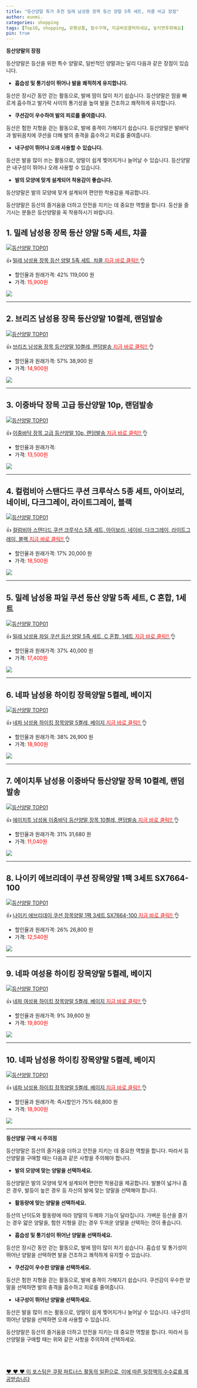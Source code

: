 ```yaml
---
title: "등산양말 특가 추천 밀레 남성용 장목 등산 양말 5족 세트, 챠콜 비교 장점"
author: eunmi.
categories: shopping
tags: [Top10, shopping, 유행상품, 필수구매, 지금바로클릭하세요, 놓치면후회해요]
pin: true
---
```

**등산양말의 장점**

등산양말은 등산을 위한 특수 양말로, 일반적인 양말과는 달리 다음과 같은 장점이 있습니다.

* **흡습성 및 통기성이 뛰어나 발을 쾌적하게 유지합니다.**

등산은 장시간 동안 걷는 활동으로, 발에 땀이 많이 차기 쉽습니다. 등산양말은 땀을 빠르게 흡수하고 발가락 사이의 통기성을 높여 발을 건조하고 쾌적하게 유지합니다.

* **쿠션감이 우수하여 발의 피로를 줄여줍니다.**

등산은 험한 지형을 걷는 활동으로, 발에 충격이 가해지기 쉽습니다. 등산양말은 발바닥과 발뒤꿈치에 쿠션을 더해 발의 충격을 흡수하고 피로를 줄여줍니다.

* **내구성이 뛰어나 오래 사용할 수 있습니다.**

등산은 발을 많이 쓰는 활동으로, 양말이 쉽게 찢어지거나 늘어날 수 있습니다. 등산양말은 내구성이 뛰어나 오래 사용할 수 있습니다.

* **발의 모양에 맞게 설계되어 착용감이 좋습니다.**

등산양말은 발의 모양에 맞게 설계되어 편안한 착용감을 제공합니다.

등산양말은 등산의 즐거움을 더하고 안전을 지키는 데 중요한 역할을 합니다. 등산을 즐기시는 분들은 등산양말을 꼭 착용하시기 바랍니다.

   

## 1. 밀레 남성용 장목 등산 양말 5족 세트, 챠콜

[![등산양말 TOP01](https://thumbnail9.coupangcdn.com/thumbnails/remote/230x230ex/image/retail/images/2023/07/21/10/2/cc1ff680-0ba7-4e1c-a41f-0d45d5a99dcf.jpg)](https://link.coupang.com/re/AFFSDP?lptag=AF3617701&subid=GithubCoopas&pageKey=7480160806&traceid=V0-153&itemId=19537114991&vendorItemId=86645465146)


👍 [밀레 남성용 장목 등산 양말 5족 세트, 챠콜 <font color=red> 지금 바로 클릭!! </font> ](https://link.coupang.com/re/AFFSDP?lptag=AF3617701&subid=GithubCoopas&pageKey=7480160806&traceid=V0-153&itemId=19537114991&vendorItemId=86645465146) 👌 


- 할인율과 원래가격: 42%  119,000   원
- 가격: <span style='color:red'>15,900원</span>

[![](/discount_price.png)](https://link.coupang.com/re/AFFSDP?lptag=AF3617701&subid=GithubCoopas&pageKey=7480160806&traceid=V0-153&itemId=19537114991&vendorItemId=86645465146)

---


   

## 2. 브리즈 남성용 장목 등산양말 10켤레, 랜덤발송

[![등산양말 TOP01](https://thumbnail7.coupangcdn.com/thumbnails/remote/230x230ex/image/retail/images/2020/10/19/21/5/e6b45576-8110-46bc-86ff-5b7da6580de6.jpg)](https://link.coupang.com/re/AFFSDP?lptag=AF3617701&subid=GithubCoopas&pageKey=1445439468&traceid=V0-153&itemId=2490694195&vendorItemId=71902657085)


👍 [브리즈 남성용 장목 등산양말 10켤레, 랜덤발송 <font color=red> 지금 바로 클릭!! </font> ](https://link.coupang.com/re/AFFSDP?lptag=AF3617701&subid=GithubCoopas&pageKey=1445439468&traceid=V0-153&itemId=2490694195&vendorItemId=71902657085) 👌 


- 할인율과 원래가격: 57%  38,900   원
- 가격: <span style='color:red'>14,900원</span>

[![](/discount_price.png)](https://link.coupang.com/re/AFFSDP?lptag=AF3617701&subid=GithubCoopas&pageKey=1445439468&traceid=V0-153&itemId=2490694195&vendorItemId=71902657085)

---


   

## 3. 이중바닥 장목 고급 등산양말 10p, 랜덤발송

[![등산양말 TOP01](https://thumbnail7.coupangcdn.com/thumbnails/remote/230x230ex/image/retail/images/2021/03/23/15/2/684c0ef3-1135-417a-8e51-74082cb9510f.jpg)](https://link.coupang.com/re/AFFSDP?lptag=AF3617701&subid=GithubCoopas&pageKey=5274058360&traceid=V0-153&itemId=7524050770&vendorItemId=74814835243)


👍 [이중바닥 장목 고급 등산양말 10p, 랜덤발송 <font color=red> 지금 바로 클릭!! </font> ](https://link.coupang.com/re/AFFSDP?lptag=AF3617701&subid=GithubCoopas&pageKey=5274058360&traceid=V0-153&itemId=7524050770&vendorItemId=74814835243) 👌 


- 할인율과 원래가격: 
- 가격: <span style='color:red'>13,500원</span>

[![](/discount_price.png)](https://link.coupang.com/re/AFFSDP?lptag=AF3617701&subid=GithubCoopas&pageKey=5274058360&traceid=V0-153&itemId=7524050770&vendorItemId=74814835243)

---


   

## 4. 컬럼비아 스탠다드 쿠션 크루삭스 5종 세트, 아이보리, 네이비, 다크그레이, 라이트그레이, 블랙

[![등산양말 TOP01](https://thumbnail7.coupangcdn.com/thumbnails/remote/230x230ex/image/retail/images/4601582775578361-5250515e-6a70-4948-9890-26baea965161.jpg)](https://link.coupang.com/re/AFFSDP?lptag=AF3617701&subid=GithubCoopas&pageKey=6615230380&traceid=V0-153&itemId=15017190719&vendorItemId=82239923358)


👍 [컬럼비아 스탠다드 쿠션 크루삭스 5종 세트, 아이보리, 네이비, 다크그레이, 라이트그레이, 블랙 <font color=red> 지금 바로 클릭!! </font> ](https://link.coupang.com/re/AFFSDP?lptag=AF3617701&subid=GithubCoopas&pageKey=6615230380&traceid=V0-153&itemId=15017190719&vendorItemId=82239923358) 👌 


- 할인율과 원래가격: 17%  20,000   원
- 가격: <span style='color:red'>18,500원</span>

[![](/discount_price.png)](https://link.coupang.com/re/AFFSDP?lptag=AF3617701&subid=GithubCoopas&pageKey=6615230380&traceid=V0-153&itemId=15017190719&vendorItemId=82239923358)

---


   

## 5. 밀레 남성용 파일 쿠션 등산 양말 5족 세트, C 혼합, 1세트

[![등산양말 TOP01](https://thumbnail9.coupangcdn.com/thumbnails/remote/230x230ex/image/retail/images/2023/05/24/10/0/6de6b3ac-ee20-43a9-bc4d-8a30e818f96a.jpg)](https://link.coupang.com/re/AFFSDP?lptag=AF3617701&subid=GithubCoopas&pageKey=6899527282&traceid=V0-153&itemId=16589661383&vendorItemId=86062913536)


👍 [밀레 남성용 파일 쿠션 등산 양말 5족 세트, C 혼합, 1세트 <font color=red> 지금 바로 클릭!! </font> ](https://link.coupang.com/re/AFFSDP?lptag=AF3617701&subid=GithubCoopas&pageKey=6899527282&traceid=V0-153&itemId=16589661383&vendorItemId=86062913536) 👌 


- 할인율과 원래가격: 37%  40,000   원
- 가격: <span style='color:red'>17,400원</span>

[![](/discount_price.png)](https://link.coupang.com/re/AFFSDP?lptag=AF3617701&subid=GithubCoopas&pageKey=6899527282&traceid=V0-153&itemId=16589661383&vendorItemId=86062913536)

---


   

## 6. 네파 남성용 하이킹 장목양말 5켤레, 베이지

[![등산양말 TOP01](https://thumbnail9.coupangcdn.com/thumbnails/remote/230x230ex/image/vendor_inventory/ca16/1a6aeb88b21f9904666e81ced3195d6f24e93a77e937878a64cb1ea918dc.jpg)](https://link.coupang.com/re/AFFSDP?lptag=AF3617701&subid=GithubCoopas&pageKey=2160758811&traceid=V0-153&itemId=3670576294&vendorItemId=84934444279)


👍 [네파 남성용 하이킹 장목양말 5켤레, 베이지 <font color=red> 지금 바로 클릭!! </font> ](https://link.coupang.com/re/AFFSDP?lptag=AF3617701&subid=GithubCoopas&pageKey=2160758811&traceid=V0-153&itemId=3670576294&vendorItemId=84934444279) 👌 


- 할인율과 원래가격: 38%  26,900   원
- 가격: <span style='color:red'>18,900원</span>

[![](/discount_price.png)](https://link.coupang.com/re/AFFSDP?lptag=AF3617701&subid=GithubCoopas&pageKey=2160758811&traceid=V0-153&itemId=3670576294&vendorItemId=84934444279)

---


   

## 7. 에이치투 남성용 이중바닥 등산양말 장목 10켤레, 랜덤발송

[![등산양말 TOP01](https://thumbnail8.coupangcdn.com/thumbnails/remote/230x230ex/image/retail/images/1848161956512848-1cd6a799-3f25-466b-bd30-aa99fb87b6df.jpg)](https://link.coupang.com/re/AFFSDP?lptag=AF3617701&subid=GithubCoopas&pageKey=6509796955&traceid=V0-153&itemId=14373204357&vendorItemId=81617556721)


👍 [에이치투 남성용 이중바닥 등산양말 장목 10켤레, 랜덤발송 <font color=red> 지금 바로 클릭!! </font> ](https://link.coupang.com/re/AFFSDP?lptag=AF3617701&subid=GithubCoopas&pageKey=6509796955&traceid=V0-153&itemId=14373204357&vendorItemId=81617556721) 👌 


- 할인율과 원래가격: 31%  31,680   원
- 가격: <span style='color:red'>11,040원</span>

[![](/discount_price.png)](https://link.coupang.com/re/AFFSDP?lptag=AF3617701&subid=GithubCoopas&pageKey=6509796955&traceid=V0-153&itemId=14373204357&vendorItemId=81617556721)

---


   

## 8. 나이키 에브리데이 쿠션 장목양말 1팩 3세트 SX7664-100

[![등산양말 TOP01](https://thumbnail10.coupangcdn.com/thumbnails/remote/230x230ex/image/vendor_inventory/a48f/5e970228f0b2efc42cf45deb7c1ddc0f457ae62eee69528620390529b19b.png)](https://link.coupang.com/re/AFFSDP?lptag=AF3617701&subid=GithubCoopas&pageKey=184968642&traceid=V0-153&itemId=19737911057&vendorItemId=77077451032)


👍 [나이키 에브리데이 쿠션 장목양말 1팩 3세트 SX7664-100 <font color=red> 지금 바로 클릭!! </font> ](https://link.coupang.com/re/AFFSDP?lptag=AF3617701&subid=GithubCoopas&pageKey=184968642&traceid=V0-153&itemId=19737911057&vendorItemId=77077451032) 👌 


- 할인율과 원래가격: 26%  26,800   원
- 가격: <span style='color:red'>12,540원</span>

[![](/discount_price.png)](https://link.coupang.com/re/AFFSDP?lptag=AF3617701&subid=GithubCoopas&pageKey=184968642&traceid=V0-153&itemId=19737911057&vendorItemId=77077451032)

---


   

## 9. 네파 여성용 하이킹 장목양말 5켤레, 베이지

[![등산양말 TOP01](https://thumbnail10.coupangcdn.com/thumbnails/remote/230x230ex/image/vendor_inventory/0d0a/a5a100d887153c9507d0fb83253c160ed387613a2b902553b1e54fd74214.jpg)](https://link.coupang.com/re/AFFSDP?lptag=AF3617701&subid=GithubCoopas&pageKey=2160758408&traceid=V0-153&itemId=3670575712&vendorItemId=84934480897)


👍 [네파 여성용 하이킹 장목양말 5켤레, 베이지 <font color=red> 지금 바로 클릭!! </font> ](https://link.coupang.com/re/AFFSDP?lptag=AF3617701&subid=GithubCoopas&pageKey=2160758408&traceid=V0-153&itemId=3670575712&vendorItemId=84934480897) 👌 


- 할인율과 원래가격: 9%  39,600   원
- 가격: <span style='color:red'>19,800원</span>

[![](/discount_price.png)](https://link.coupang.com/re/AFFSDP?lptag=AF3617701&subid=GithubCoopas&pageKey=2160758408&traceid=V0-153&itemId=3670575712&vendorItemId=84934480897)

---


   

## 10. 네파 남성용 하이킹 장목양말 5켤레, 베이지

[![등산양말 TOP01](https://thumbnail9.coupangcdn.com/thumbnails/remote/230x230ex/image/vendor_inventory/ca16/1a6aeb88b21f9904666e81ced3195d6f24e93a77e937878a64cb1ea918dc.jpg)](https://link.coupang.com/re/AFFSDP?lptag=AF3617701&subid=GithubCoopas&pageKey=2160758811&traceid=V0-153&itemId=3670576294&vendorItemId=84934444279)


👍 [네파 남성용 하이킹 장목양말 5켤레, 베이지 <font color=red> 지금 바로 클릭!! </font> ](https://link.coupang.com/re/AFFSDP?lptag=AF3617701&subid=GithubCoopas&pageKey=2160758811&traceid=V0-153&itemId=3670576294&vendorItemId=84934444279) 👌 


- 할인율과 원래가격: 즉시할인가 75%  68,800   원
- 가격: <span style='color:red'>18,900원</span>

[![](/discount_price.png)](https://link.coupang.com/re/AFFSDP?lptag=AF3617701&subid=GithubCoopas&pageKey=2160758811&traceid=V0-153&itemId=3670576294&vendorItemId=84934444279)

---
**등산양말 구매 시 주의점**

등산양말은 등산의 즐거움을 더하고 안전을 지키는 데 중요한 역할을 합니다. 따라서 등산양말을 구매할 때는 다음과 같은 사항을 주의해야 합니다.

* **발의 모양에 맞는 양말을 선택하세요.**

등산양말은 발의 모양에 맞게 설계되어 편안한 착용감을 제공합니다. 발볼이 넓거나 좁은 경우, 발등이 높은 경우 등 자신의 발에 맞는 양말을 선택해야 합니다.

* **활동량에 맞는 양말을 선택하세요.**

등산의 난이도와 활동량에 따라 양말의 두께와 기능이 달라집니다. 가벼운 등산을 즐기는 경우 얇은 양말을, 험한 지형을 걷는 경우 두꺼운 양말을 선택하는 것이 좋습니다.

* **흡습성 및 통기성이 뛰어난 양말을 선택하세요.**

등산은 장시간 동안 걷는 활동으로, 발에 땀이 많이 차기 쉽습니다. 흡습성 및 통기성이 뛰어난 양말을 선택하면 발을 건조하고 쾌적하게 유지할 수 있습니다.

* **쿠션감이 우수한 양말을 선택하세요.**

등산은 험한 지형을 걷는 활동으로, 발에 충격이 가해지기 쉽습니다. 쿠션감이 우수한 양말을 선택하면 발의 충격을 흡수하고 피로를 줄여줍니다.

* **내구성이 뛰어난 양말을 선택하세요.**

등산은 발을 많이 쓰는 활동으로, 양말이 쉽게 찢어지거나 늘어날 수 있습니다. 내구성이 뛰어난 양말을 선택하면 오래 사용할 수 있습니다.

등산양말은 등산의 즐거움을 더하고 안전을 지키는 데 중요한 역할을 합니다. 따라서 등산양말을 구매할 때는 위와 같은 사항을 주의하여 선택하세요.<br><br><br><br><br> [ ❤ ❤ ❤ 이 포스팅은 쿠팡 파트너스 활동의 일환으로, 이에 따른 일정액의 수수료를 제공받습니다](https://link.coupang.com/a/bcEFyh)